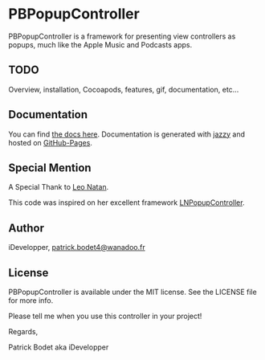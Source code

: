 # PBPopupController
PBPopupController is a framework for presenting view controllers as popups, much like the Apple Music and Podcasts apps.

## TODO

Overview, installation, Cocoapods, features, gif, documentation, etc...

## Documentation

You can find [the docs here](http://iDevelopper.github.io/PBPopupController/). Documentation is generated with [jazzy](https://github.com/realm/jazzy) and hosted on [GitHub-Pages](https://pages.github.com).

## Special Mention

A Special Thank to [Leo Natan](https://github.com/LeoNatan).

This code was inspired on her excellent framework [LNPopupController](https://github.com/LeoNatan/LNPopupController).

## Author

iDevelopper, patrick.bodet4@wanadoo.fr

## License

PBPopupController is available under the MIT license. See the LICENSE file for more info.

Please tell me when you use this controller in your project!

Regards,

Patrick Bodet aka iDevelopper

